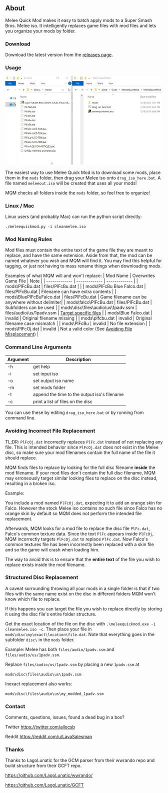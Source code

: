 ## About

Melee Quick Mod makes it easy to batch apply mods to a Super Smash Bros. Melee iso. It intelligently replaces game files with mod files and lets you organize your mods by folder.

### Download

Download the latest version from the [releases page](https://github.com/alex-berliner/MeleeQuickMod/releases/).

### Usage

![MQM preview](assets/preview.gif?raw=true "MQM preview")

The easiest way to use Melee Quick Mod is to download some mods, place them in the `mods` folder, then drag your Melee iso onto `drag_iso_here.bat`. A file named `meleeout.iso` will be created that uses all your mods!

MQM checks all folders inside the `mods` folder, so feel free to organize!

### Linux / Mac

Linux users (and probably Mac) can run the python script directly:

`./meleequickmod.py -i cleanmelee.iso`

### Mod Naming Rules

Mod files must contain the entire text of the game file they are meant to replace, and have the same extension. Aside from that, the mod can be named whatever you wish and MQM will find it. You may find this helpful for tagging, or just not having to mass rename things when downloading mods.

Examples of what MQM will and won't replace:
| Mod Name  | Overwrites Game File | Note |
| ------------- | ------------- | ------------- |
| mods\PlFcBu.dat  | files/PlFcBu.dat  |  |
| mods\PlFcBu Blue Falco.dat  | files/PlFcBu.dat  | Filename can have extra contents |
| mods\BluePlFcBuFalco.dat  | files/PlFcBu.dat  | Game filename can be anywhere without delimiter|
| mods\falco\PlFcBu.dat  | files/PlFcBu.dat  | Subfolders can be used |
| mods\disc\files\audio\us\1padv.ssm  | files/audio/us/1padv.ssm  | [Target specific files](#avoiding-incorrect-file-replacement) |
| mods\Blue Falco.dat   | invalid  | Original filename missing |
| mods\plfcbu.dat  | invalid  | Original filename case mismatch |
| mods\PlFcBu  | invalid  | No file extension |
| mods\PlFcOj.dat  | invalid  | Not a valid color (See [Avoiding File Misplacement](#avoiding-incorrect-file-replacement)) |

### Command Line Arguments

| Argument | Description |
| ------------- | ------------- |
| -h | get help |
| -i | set input iso |
| -o | set output iso name |
| -m | set mods folder |
| -t | append the time to the output iso's filename |
| -c | print a list of files on the disc |

You can use these by editing `drag_iso_here.bat` or by running from command line.

### Avoiding Incorrect File Replacement

TL;DR: `PlFcOj.dat` incorrectly replaces `PlFc.dat` instead of not replacing any file. This is intended behavior since `PlFcOj.dat` does not exist in the Melee disc, so make sure your mod filenames contain the full name of the file it should replace.

MQM finds files to replace by looking for the full disc filename **inside** the mod filename. If your mod files don't contain the full disc filename, MQM may erroneously target similar looking files to replace on the disc instead, resulting in a broken iso.

Example:

You include a mod named `PlFcOj.dat`, expecting it to add an orange skin for Falco. However the stock Melee iso contains no such file since Falco has no orange skin by default so MQM does not perform the intended file replacement.

Afterwards, MQM looks for a mod file to replace the disc file `PlFc.dat`, Falco's common texture data. Since the text `PlFc` appears inside `PlFcOj`, MQM incorrectly targets `PlFcOj.dat` to replace `PlFc.dat`. Now Falco's common textures file has been incorrectly been replaced with a skin file and so the game will crash when loading him.

The way to avoid this is to ensure that the **entire text** of the file you wish to replace exists inside the mod filename.

### Structured Disc Replacement

A caveat surrounding throwing all your mods in a single folder is that if two files with the same name exist on the disc in different folders MQM won't know which file to replace.

If this happens you can target the file you wish to replace directly by storing it using the disc file's entire folder structure.

Get the exact location of the file on the disc with `.\meleequickmod.exe -i cleanmelee.iso -c`. Then place your file in `mods\disc\my\exact\location\file.dat`. Note that everything goes in the subfolder `disc\` in the `mods` folder.

Example: Melee has both `files/audio/1padv.ssm` and `files/audio/us/1padv.ssm`.

Replace `files/audio/us/1padv.ssm` by placing a new `1padv.ssm` at

`mods\disc\files\audio\us\1padv.ssm`

Inexact replacement also works:

`mods\disc\files\audio\us\my_modded_1padv.ssm`

### Contact

Comments, questions, issues, found a dead bug in a box?

Twitter https://twitter.com/allocsb

Reddit https://reddit.com/u/LavaSalesman

### Thanks

Thanks to LagoLunatic for the GCM parser from their wwrando repo and build structure from their GCFT repo.

https://github.com/LagoLunatic/wwrando/

https://github.com/LagoLunatic/GCFT
